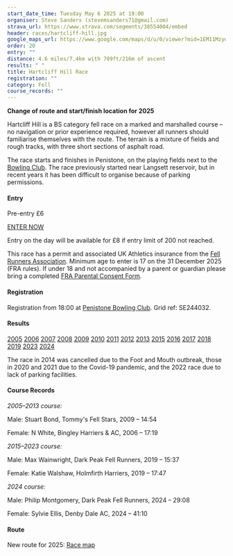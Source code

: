 ```yaml
---
start_date_time: Tuesday May 6 2025 at 19:00
organiser: Steve Sanders (stevemsanders71@gmail.com)
strava_url: https://www.strava.com/segments/38554004/embed
header: races/hartcliff-hill.jpg
google_maps_url: https://www.google.com/maps/d/u/0/viewer?mid=1EM11MzyonbhY9uGBGz9TcX9yeOw&hl=en&ll=53.53444107128965%2C-1.6152743120117141&z=12
order: 20
entry: ""
distance: 4.6 miles/7.4km with 709ft/216m of ascent
results: " "
title: Hartcliff Hill Race
registration: ""
category: Fell
course_records: ""
---
```

**Change of route and start/finish location for 2025**

Hartcliff Hill is a BS category fell race on a marked and marshalled course &ndash; no navigation or prior experience required, however all runners should familiarise themselves with the route. The terrain is a mixture of fields and rough tracks, with three short sections of asphalt road.

The race starts and finishes in Penistone, on the playing fields next to the [Bowling Club](https://maps.app.goo.gl/naJ6HVefAArV7hf99). The race previously started near Langsett reservoir, but in recent years it has been difficult to organise because of parking permissions.

#### Entry

Pre-entry £6

[ENTER NOW](https://racebest.com/races/gsfgv)

Entry on the day will be available for £8 if entry limit of 200 not reached.

This race has a permit and associated UK Athletics insurance from the [Fell Runners Association](https://www.fellrunner.org.uk/fra/for-organisers). Minimum age to enter is 17 on the 31 December 2025 (FRA rules). If under 18 and not accompanied by a parent or guardian please bring a completed [FRA Parental Consent Form](https://files.fellrunner.org.uk/documents/2024/fra-parental-consent-process-form-2024.pdf).

#### Registration

Registration from 18:00 at [Penistone Bowling Club](https://maps.app.goo.gl/naJ6HVefAArV7hf99). Grid ref: SE244032.

#### Results

[2005](http://fellrunner.org.uk/results/race05/hartcliffe.htm)
[2006](http://fellrunner.org.uk/results/race06/hartcliffe.txt)
[2007](http://fellrunner.org.uk/results/race07/hartcliffehill.txt)
[2008](http://fellrunner.org.uk/results/race08/hartcliffe08.txt)
[2009](http://fellrunner.org.uk/results/race09/09_hartcliffe.html)
[2010](http://fellrunner.org.uk/results/race10/10_hartcliff_hill.html)
[2011](http://fellrunner.org.uk/results.php?id=650)
[2012](http://fellrunner.org.uk/results.php?id=1246)
[2013](http://fellrunner.org.uk/results.php?id=1847)
[2015](https://pfrac.co.uk/static/results/hartcliff-hill/hartcliff-2015-results.pdf)
[2016](https://pfrac.co.uk/static/results/hartcliff-hill/hartcliff-2016-results.pdf)
[2017](https://pfrac.co.uk/static/results/hartcliff-hill/hartcliff-2017-results.pdf)
[2018](https://pfrac.co.uk/static/results/hartcliff-hill/hartcliff-2018-results.pdf)
[2019](https://pfrac.co.uk/static/results/hartcliff-hill/hartcliff-2019-results.pdf)
[2023](https://pfrac.co.uk/static/results/hartcliff-hill/hartcliff-2023-results.pdf)
[2024](https://pfrac.co.uk/static/results/hartcliff-hill/hartcliff-2024-results.pdf)

The race in 2014 was cancelled due to the Foot and Mouth outbreak, those in 2020 and 2021 due to the Covid-19 pandemic, and the 2022 race due to lack of parking facilities.

#### Course Records

*2005&ndash;2013 course:*

Male: Stuart Bond, Tommy's Fell Stars, 2009 &ndash; 14:54

Female: N White, Bingley Harriers & AC, 2006 &ndash; 17:19

*2015&ndash;2023 course:*

Male: Max Wainwright, Dark Peak Fell Runners, 2019 &ndash; 15:37

Female: Katie Walshaw, Holmfirth Harriers, 2019 &ndash; 17:47

*2024 course:*

Male: Philip Montgomery, Dark Peak Fell Runners, 2024 &ndash; 29:08

Female: Sylvie Ellis, Denby Dale AC, 2024 &ndash; 41:10

#### Route

New route for 2025: [Race map](https://pfrac.co.uk/static/images/maps/hartcliff-hill-race-2025.png)